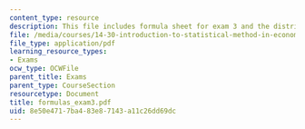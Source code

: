 ```yaml
---
content_type: resource
description: This file includes formula sheet for exam 3 and the distribution tables.
file: /media/courses/14-30-introduction-to-statistical-method-in-economics-spring-2006/8e50e4717ba483e87143a11c26dd69dc_formulas_exam3.pdf
file_type: application/pdf
learning_resource_types:
- Exams
ocw_type: OCWFile
parent_title: Exams
parent_type: CourseSection
resourcetype: Document
title: formulas_exam3.pdf
uid: 8e50e471-7ba4-83e8-7143-a11c26dd69dc
---
```

